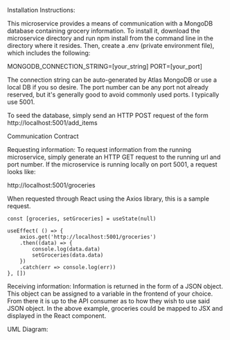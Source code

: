 Installation Instructions: 

This microservice provides a means of communication with a MongoDB database containing grocery information. To install it, download the microservice directory and run npm install from the command line in the directory where it resides. Then, create a .env (private environment file), which includes the following:

MONGODB_CONNECTION_STRING=[your_string]
PORT=[your_port]

The connection string can be auto-generated by Atlas MongoDB or use a local DB if you so desire. The port number can be any port not already reserved, but it's generally good to avoid commonly used ports. I typically use 5001. 

To seed the database, simply send an HTTP POST request of the form http://localhost:5001/add_items

Communication Contract

Requesting information: 
To request information from the running microservice, simply generate an HTTP GET request to the running url and port number. If the microservice is running locally on port 5001, a request looks like:

http://localhost:5001/groceries

When requested through React using the Axios library, this is a sample request. 

    const [groceries, setGroceries] = useState(null)

    useEffect( () => {
        axios.get('http://localhost:5001/groceries')
        .then((data) => {
            console.log(data.data)
            setGroceries(data.data)
        })
        .catch(err => console.log(err))
    }, [])

Receiving information: 
Information is returned in the form of a JSON object. This object can be assigned to a variable in the frontend of your choice. From there it is up to the API consumer as to how they wish to use said JSON object. In the above example, groceries could be mapped to JSX and displayed in the React component. 

UML Diagram:



